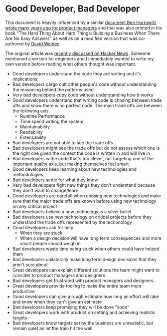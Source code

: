 Good Developer, Bad Developer
==================================
This document is heavily influenced by a similar [document Ben Horrowitz wrote many years ago for product managers](http://a16z.com/2012/06/15/good-product-managerbad-product-manager/) and that was also printed in his book "The Hard Thing About Hard Things: Building a Business When There Are No Easy Answers" as well as on a modified version that was co-authored by [David Weiden](http://www.khoslaventures.com/wp-content/uploads/Good_Product_Manager_Bad_Product_Manager_KV.pdf)

The original article was [recently discussed on Hacker News](https://news.ycombinator.com/item?id=10368094). Someone mentioned a version for engineers and I immediately wanted to write my own version before reading what others thought was important.

* Good developers understand the code they are writing and it's implications
* Bad developers cargo cult other people's code without understanding the reasoning behind the patterns used
* Very bad developers copy code without understanding how it works
* Good developers understand that writing code is chosing between trade offs and know there is no perfect code. The main trade offs are between the following axis
  * Runtime Performance
  * Time spend writing the system
  * Maintainability
  * Readability
  * Extensability
* Bad developers are not able to see the trade offs
* Bad developers might see the trade offs but do not assess which one is the right one given the context the code is written in and will live in
* Bad developers withe code that's too clever, not targeting one of the important quality axis, but making themselves feel smart
* Good developers keep learning about new technologies and methodologies
* Bad developers settle for what they know
* Very bad developers fight new things they don't understand because they don't want to change/learn
* Good developers are carefull when chosing new technologies and make sure that the major trade offs are known before using new technology on any critical project
* Bad developers believe a new technology is a  silver bullet
* Bad developers use new technology on critical projects before they understand the trade offs represented by the techonology
* Good developers ask for help
  * When they are stuck
  * When a design decision will have long term consequences and more smart people should weigh in
* Bad developers waste time being stuck when others could have helped them
* Bad developers unilaterally make long term design decisions that they aren't sure about
* Great developers can explain different solutions the team might want to consider to product managers and designers 
* Bad developers get frustrated with product managers and designers
* Great developers provide tooling to make the entire team more productive
* Good developers can give a rough estimate how long an effort will take and know when they can't give an estimate
* Bad developers keep promising they will be done "soon"
* Great developers work with product on setting and achieving realistic targets
* Bad developers know targets set by the business are unrealistic, but remain quiet an let the train hit the wall